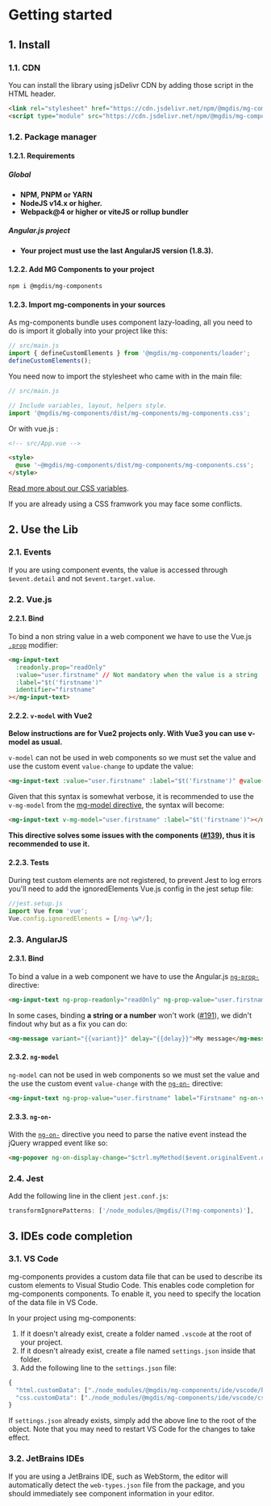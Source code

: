 # Getting started

## 1. Install

### 1.1. CDN

You can install the library using jsDelivr CDN by adding those script in the HTML header.

```html
<link rel="stylesheet" href="https://cdn.jsdelivr.net/npm/@mgdis/mg-components@6/dist/mg-components/mg-components.css" />
<script type="module" src="https://cdn.jsdelivr.net/npm/@mgdis/mg-components@6/dist/mg-components/mg-components.esm.js"></script>
```

### 1.2. Package manager

#### 1.2.1. Requirements

##### Global

- **NPM, PNPM or YARN**
- **NodeJS v14.x or higher.**
- **Webpack@4 or higher or viteJS or rollup bundler**

##### Angular.js project

- **Your project must use the last AngularJS version (1.8.3).**

#### 1.2.2. Add MG Components to your project

```bash
npm i @mgdis/mg-components
```

#### 1.2.3. Import mg-components in your sources

As mg-components bundle uses component lazy-loading, all you need to do is import it globally into your project like this:

```js
// src/main.js
import { defineCustomElements } from '@mgdis/mg-components/loader';
defineCustomElements();
```

You need now to import the stylesheet who came with in the main file:

```js
// src/main.js

// Include variables, layout, helpers style.
import '@mgdis/mg-components/dist/mg-components/mg-components.css';
```

Or with vue.js :

```html
<!-- src/App.vue -->

<style>
  @use '~@mgdis/mg-components/dist/mg-components/mg-components.css';
</style>
```

[Read more about our CSS variables](./?path=/docs/css-variables--docs).

If you are already using a CSS framwork you may face some conflicts.

## 2. Use the Lib

### 2.1. Events

If you are using component events, the value is accessed through `$event.detail` and not `$event.target.value`.

### 2.2. Vue.js

#### 2.2.1. Bind

To bind a non string value in a web component we have to use the Vue.js [`.prop`](https://v2.vuejs.org/v2/api/#v-bind) modifier:

```html
<mg-input-text
  :readonly.prop="readOnly"
  :value="user.firstname" // Not mandatory when the value is a string
  :label="$t('firstname')"
  identifier="firstname"
></mg-input-text>
```

#### 2.2.2. `v-model` with Vue2

**Below instructions are for Vue2 projects only. With Vue3 you can use v-model as usual.**

`v-model` can not be used in web components so we must set the value and use the custom event `value-change` to update the value:

```html
<mg-input-text :value="user.firstname" :label="$t('firstname')" @value-change="user.firstname = $event.detail"></mg-input-text>
```

Given that this syntax is somewhat verbose, it is recommended to use the `v-mg-model` from the [mg-model directive](http://core.pages.mgdis.fr/core-back/core/docs/mg-components-helpers/mg-model-vue), the syntax will become:

```html
<mg-input-text v-mg-model="user.firstname" :label="$t('firstname')"></mg-input-text>
```

**This directive solves some issues with the components ([#139](https://gitlab.mgdis.fr/core/core-ui/mg-components/-/issues/139)), thus it is recommended to use it.**

#### 2.2.3. Tests

During test custom elements are not registered, to prevent Jest to log errors you'll need to add the ignoredElements Vue.js config in the jest setup file:

```js
//jest.setup.js
import Vue from 'vue';
Vue.config.ignoredElements = [/mg-\w*/];
```

### 2.3. AngularJS

#### 2.3.1. Bind

To bind a value in a web component we have to use the Angular.js [`ng-prop-`](https://docs.angularjs.org/api/ng/directive/ngProp) directive:

```html
<mg-input-text ng-prop-readonly="readOnly" ng-prop-value="user.firstname" label="Firstname" identifier="firstname"></mg-input-text>
```

In some cases, binding **a string or a number** won't work ([#191](https://gitlab.mgdis.fr/core/core-ui/mg-components/-/issues/191)), we didn't findout why but as a fix you can do:

```html
<mg-message variant="{{variant}}" delay="{{delay}}">My message</mg-message>
```

#### 2.3.2. `ng-model`

`ng-model` can not be used in web components so we must set the value and the use the custom event `value-change` with the [`ng-on-`](https://docs.angularjs.org/api/ng/directive/ngOn) directive:

```html
<mg-input-text ng-prop-value="user.firstname" label="Firstname" ng-on-value-change="user.firstname = $event.detail"></mg-input-text>
```

#### 2.3.3. `ng-on-`

With the [`ng-on-`](https://docs.angularjs.org/api/ng/directive/ngOn) directive you need to parse the native event instead the jQuery wrapped event like so:

```html
<mg-popover ng-on-display-change="$ctrl.myMethod($event.originalEvent.detail)"></mg-popover>
```

### 2.4. Jest

Add the following line in the client `jest.conf.js`:

```js
transformIgnorePatterns: ['/node_modules/@mgdis/(?!mg-components)'],
```

## 3. IDEs code completion

### 3.1. VS Code

mg-components provides a custom data file that can be used to describe its custom elements to Visual Studio Code. This enables code completion for mg-components components. To enable it, you need to specify the location of the data file in VS Code.

In your project using mg-components:

1. If it doesn't already exist, create a folder named `.vscode` at the root of your project.
2. If it doesn't already exist, create a file named `settings.json` inside that folder.
3. Add the following line to the `settings.json` file:

```js
{
  "html.customData": ["./node_modules/@mgdis/mg-components/ide/vscode/html-custom-data.json"],
  "css.customData": ["./node_modules/@mgdis/mg-components/ide/vscode/css-custom-data.json"]
}
```

If `settings.json` already exists, simply add the above line to the root of the object. Note that you may need to restart VS Code for the changes to take effect.

### 3.2. JetBrains IDEs

If you are using a JetBrains IDE, such as WebStorm, the editor will automatically detect the `web-types.json` file from the package, and you should immediately see component information in your editor.
